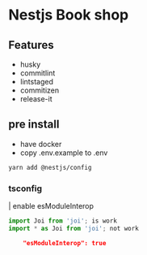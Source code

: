 # Nestjs Book shop

## Features

- husky
- commitlint
- lintstaged
- commitizen
- release-it

## pre install

- have docker
- copy .env.example to .env

```bash
yarn add @nestjs/config
```

### tsconfig

| enable esModuleInterop

```typescript
import Joi from 'joi'; is work
import * as Joi from 'joi'; not work
```

```json
    "esModuleInterop": true
```
